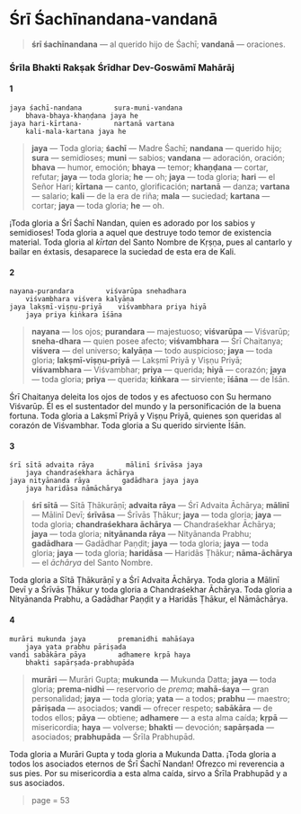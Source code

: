 # Śrī Śachīnandana-vandanā

> **śrī śachīnandana** — al querido hijo de Śachī; **vandanā** — oraciones.

### Śrīla Bhakti Rakṣak Śrīdhar Dev-Goswāmī Mahārāj

#### 1

    jaya śachī-nandana        sura-muni-vandana
        bhava-bhaya-khaṇḍana jaya he
    jaya hari-kīrtana-        nartanā vartana
        kali-mala-kartana jaya he

> **jaya** — Toda gloria; **śachī** — Madre Śachī; **nandana** — querido hijo; **sura** — semidioses; **muni** — sabios; **vandana** — adoración, oración; **bhava** — humor, emoción; **bhaya** — temor; **khaṇḍana** — cortar, refutar; **jaya** — toda gloria; **he** — oh; **jaya** — toda gloria; **hari** — el Señor Hari; **kīrtana** — canto, glorificación; **nartanā** — danza; **vartana** — salario; **kali** — de la era de riña; **mala** — suciedad; **kartana** — cortar; **jaya** — toda gloria; **he** — oh.

¡Toda gloria a Śrī Śachī Nandan, quien es adorado por los sabios y semidioses! Toda gloria a aquel que destruye todo temor de existencia material. Toda gloria al *kīrtan* del Santo Nombre de Kṛṣṇa, pues al cantarlo y bailar en éxtasis, desaparece la suciedad de esta era de Kali.

#### 2

    nayana-purandara        viśvarūpa snehadhara
        viśvambhara viśvera kalyāṇa
    jaya lakṣmī-viṣṇu-priyā    viśvambhara priya hiyā
        jaya priya kiṅkara īśāna

> **nayana** — los ojos; **purandara** — majestuoso; **viśvarūpa** — Viśvarūp; **sneha-dhara** — quien posee afecto; **viśvambhara** — Śrī Chaitanya; **viśvera** — del universo; **kalyāṇa** — todo auspicioso; **jaya** — toda gloria; **lakṣmī-viṣṇu-priyā** — Lakṣmī Priyā y Viṣṇu Priyā; **viśvambhara** — Viśvambhar; **priya** — querida; **hiyā** — corazón; **jaya** — toda gloria; **priya** — querida; **kiṅkara** — sirviente; **īśāna** — de Īśān.

Śrī Chaitanya deleita los ojos de todos y es afectuoso con Su hermano Viśvarūp. Él es el sustentador del mundo y la personificación de la buena fortuna. Toda gloria a Lakṣmī Priyā y Viṣṇu Priyā, quienes son queridas al corazón de Viśvambhar. Toda gloria a Su querido sirviente Īśān.

#### 3

    śrī sītā advaita rāya        mālinī śrīvāsa jaya
        jaya chandraśekhara āchārya
    jaya nityānanda rāya        gadādhara jaya jaya
        jaya haridāsa nāmāchārya

> **śrī sītā** — Sītā Ṭhākurāṇī; **advaita rāya** — Śrī Advaita Āchārya; **mālinī** — Mālinī Devī; **śrīvāsa** — Śrīvās Ṭhākur; **jaya** — toda gloria; **jaya** — toda gloria; **chandraśekhara āchārya** — Chandraśekhar Āchārya; **jaya** — toda gloria; **nityānanda rāya** — Nityānanda Prabhu; **gadādhara** — Gadādhar Paṇḍit; **jaya** — toda gloria; **jaya** — toda gloria; **jaya** — toda gloria; **haridāsa** — Haridās Ṭhākur; **nāma-āchārya** — el *āchārya* del Santo Nombre.

Toda gloria a Sītā Ṭhākurāṇī y a Śrī Advaita Āchārya. Toda gloria a Mālinī Devī y a Śrīvās Ṭhākur y toda gloria a Chandraśekhar Āchārya. Toda gloria a Nityānanda Prabhu, a Gadādhar Paṇḍit y a Haridās Ṭhākur, el Nāmāchārya.

#### 4

    murāri mukunda jaya        premanidhi mahāśaya
        jaya yata prabhu pāriṣada
    vandi sabākāra pāya        adhamere kṛpā haya
        bhakti sapārṣada-prabhupāda

> **murāri** — Murāri Gupta; **mukunda** — Mukunda Datta; **jaya** — toda gloria; **prema-nidhi** — reservorio de *prema*; **mahā-śaya** — gran personalidad; **jaya** — toda gloria; **yata** — a todos; **prabhu** — maestro; **pāriṣada** — asociados; **vandi** — ofrecer respeto; **sabākāra** — de todos ellos; **pāya** — obtiene; **adhamere** — a esta alma caída; **kṛpā** — misericordia; **haya** — volverse; **bhakti** — devoción; **sapārṣada** — asociados; **prabhupāda** — Śrīla Prabhupād.

Toda gloria a Murāri Gupta y toda gloria a Mukunda Datta. ¡Toda gloria a todos los asociados eternos de Śrī Śachī Nandan! Ofrezco mi reverencia a sus pies. Por su misericordia a esta alma caída, sirvo a Śrīla Prabhupād y a sus asociados.


> page = 53
